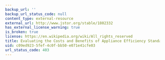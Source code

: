 ```yaml
---
backup_url: ''
backup_url_status_code: null
content_type: external-resource
external_url: http://www.jstor.org/stable/1802332
has_external_license_warning: true
is_broken: true
license: https://en.wikipedia.org/wiki/All_rights_reserved
title: Evaluating the Costs and Benefits of Appliance Efficiency Standards
uid: c09ed923-5fef-4c0f-bb50-e071e41cfe03
url_status_code: 403
---
```

